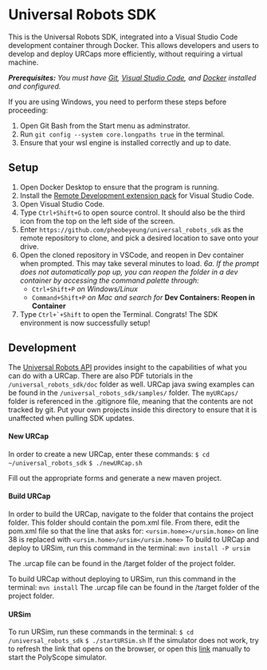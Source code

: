 # Universal Robots SDK
This is the Universal Robots SDK, integrated into a Visual Studio Code development container through Docker. This allows developers and users to develop and deploy URCaps more efficiently, without requiring a virtual machine. 

_**Prerequisites:** You must have [Git](https://git-scm.com/downloads), [Visual Studio Code](https://code.visualstudio.com/download), and [Docker](https://www.docker.com/products/docker-desktop/) installed and configured._


If you are using Windows, you need to perform these steps before proceeding:
1. Open Git Bash from the Start menu as adminstrator.
2. Run ```git config --system core.longpaths true``` in the terminal.
3. Ensure that your wsl engine is installed correctly and up to date.
   

## Setup
1. Open Docker Desktop to ensure that the program is running.
2. Install the [Remote Development extension pack](https://marketplace.visualstudio.com/items?itemName=ms-vscode-remote.vscode-remote-extensionpack) for Visual Studio Code.
3. Open Visual Studio Code.
4. Type ```Ctrl+Shift+G``` to open source control. It should also be the third icon from the top on the left side of the screen.  
5. Enter ```https://github.com/pheobeyeung/universal_robots_sdk``` as the remote repository to clone, and pick a desired location to save onto your drive.
6. Open the cloned repository in VSCode, and reopen in Dev container when prompted. This may take several minutes to load. 
   _6a.  If the prompt does not automatically pop up, you can reopen the folder in a dev container by accessing the command palette through:_
    * ```Ctrl+Shift+P``` _on Windows/Linux_
    * ```Command+Shift+P``` _on Mac_
   _and search for_ **Dev Containers: Reopen in Container**
7. Type ```Ctrl+`+Shift``` to open the Terminal. Congrats! The SDK environment is now successfully setup!


## Development
The [Universal Robots API](https://www.universal-robots.com/articles/ur/urplus-resources/api-reference-docs/) provides insight to the capabilities of what you can do with a URCap. There are also PDF tutorials in the ```/universal_robots_sdk/doc``` folder as well.
URCap java swing examples can be found in the ```/universal_robots_sdk/samples/``` folder. 
The ```myURCaps/``` folder is referenced in the .gitignore file, meaning that the contents are not tracked by git. Put your own projects inside this directory to ensure that it is unaffected when pulling SDK updates.

#### New URCap
In order to create a new URCap, enter these commands:
```$ cd ~/universal_robots_sdk```
```$ ./newURCap.sh```

Fill out the appropriate forms and generate a new maven project. 

#### Build URCap
In order to build the URCap, navigate to the folder that contains the project folder. This folder should contain the pom.xml file. From there, edit the pom.xml file so that the line that asks for: 
```<ursim.home></ursim.home>``` on line 38 is replaced with 
```<ursim.home>/ursim</ursim.home>```
To build to URCap and deploy to URSim, run this command in the terminal:
```mvn install -P ursim``` 

The .urcap file can be found in the /target folder of the project folder.


To build URCap without deploying to URSim, run this command in the terminal: 
```mvn install```
The .urcap file can be found in the /target folder of the project folder.

#### URSim
To run URSim, run these commands in the terminal:
```$ cd /universal_robots_sdk```
```$ ./startURSim.sh```
If the simulator does not work, try to refresh the link that opens on the browser, or open this [link](http://localhost:6080/vnc.html?host=localhost&port=6080) manually to start the PolyScope simulator.




